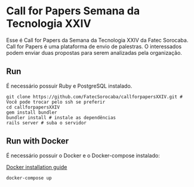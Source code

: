 # Call for Papers Semana da Tecnologia XXIV

Esse é Call for Papers da Semana da Tecnologia XXIV da Fatec Sorocaba.
Call for Papers é uma plataforma de envio de palestras. O interessados podem enviar duas propostas para serem analizadas pela organização.

## Run

É necessário possuir Ruby e PostgreSQL instalado.


```shell
git clone https://github.com/FatecSorocaba/callforpapersXXIV.git # Você pode trocar pelo ssh se preferir
cd callforpapersXXIV
gem install bundler
bundler install # instale as dependências
rails server # suba o servidor
```
## Run with Docker

É necessário possuir o Docker e o Docker-compose instalado:


[Docker installation guide](https://blog.codeminer42.com/instala%C3%A7%C3%A3o-do-docker-e-docker-compose-9b0195dff4e)


```shell
docker-compose up
```
